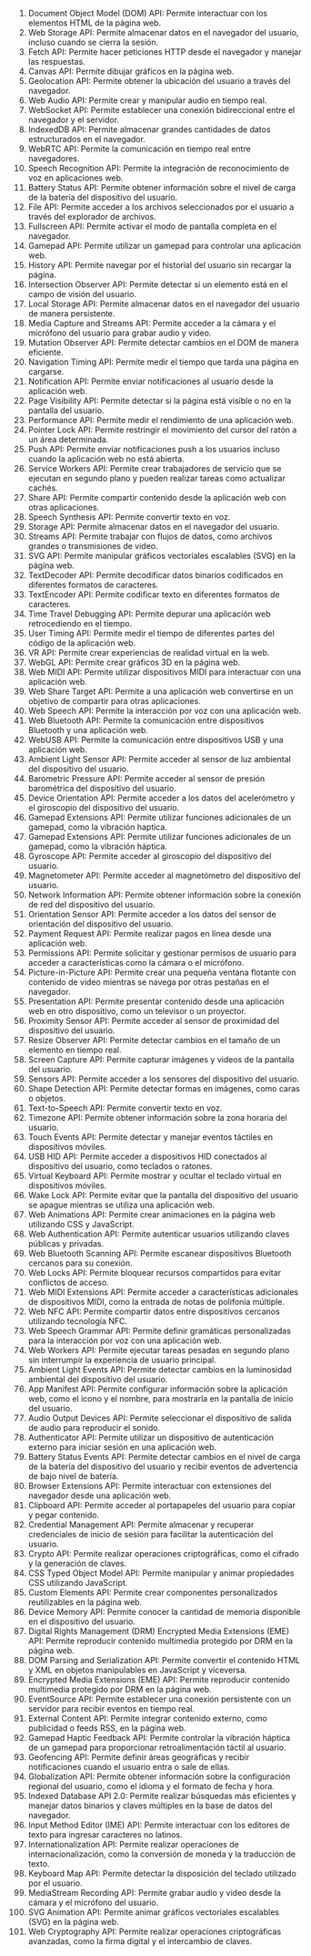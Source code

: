 1. Document Object Model (DOM) API: Permite interactuar con los elementos HTML de la página web.
2. Web Storage API: Permite almacenar datos en el navegador del usuario, incluso cuando se cierra la sesión.
3. Fetch API: Permite hacer peticiones HTTP desde el navegador y manejar las respuestas.
4. Canvas API: Permite dibujar gráficos en la página web.
5. Geolocation API: Permite obtener la ubicación del usuario a través del navegador.
6. Web Audio API: Permite crear y manipular audio en tiempo real.
7. WebSocket API: Permite establecer una conexión bidireccional entre el navegador y el servidor.
8. IndexedDB API: Permite almacenar grandes cantidades de datos estructurados en el navegador.
9. WebRTC API: Permite la comunicación en tiempo real entre navegadores.
10. Speech Recognition API: Permite la integración de reconocimiento de voz en aplicaciones web.
11. Battery Status API: Permite obtener información sobre el nivel de carga de la batería del dispositivo del usuario.
12. File API: Permite acceder a los archivos seleccionados por el usuario a través del explorador de archivos.
13. Fullscreen API: Permite activar el modo de pantalla completa en el navegador.
14. Gamepad API: Permite utilizar un gamepad para controlar una aplicación web.
15. History API: Permite navegar por el historial del usuario sin recargar la página.
16. Intersection Observer API: Permite detectar si un elemento está en el campo de visión del usuario.
17. Local Storage API: Permite almacenar datos en el navegador del usuario de manera persistente.
18. Media Capture and Streams API: Permite acceder a la cámara y el micrófono del usuario para grabar audio y video.
19. Mutation Observer API: Permite detectar cambios en el DOM de manera eficiente.
20. Navigation Timing API: Permite medir el tiempo que tarda una página en cargarse.
21. Notification API: Permite enviar notificaciones al usuario desde la aplicación web.
22. Page Visibility API: Permite detectar si la página está visible o no en la pantalla del usuario.
23. Performance API: Permite medir el rendimiento de una aplicación web.
24. Pointer Lock API: Permite restringir el movimiento del cursor del ratón a un área determinada.
25. Push API: Permite enviar notificaciones push a los usuarios incluso cuando la aplicación web no está abierta.
26. Service Workers API: Permite crear trabajadores de servicio que se ejecutan en segundo plano y pueden realizar tareas como actualizar cachés.
27. Share API: Permite compartir contenido desde la aplicación web con otras aplicaciones.
28. Speech Synthesis API: Permite convertir texto en voz.
29. Storage API: Permite almacenar datos en el navegador del usuario.
30. Streams API: Permite trabajar con flujos de datos, como archivos grandes o transmisiones de video.
31. SVG API: Permite manipular gráficos vectoriales escalables (SVG) en la página web.
32. TextDecoder API: Permite decodificar datos binarios codificados en diferentes formatos de caracteres.
33. TextEncoder API: Permite codificar texto en diferentes formatos de caracteres.
34. Time Travel Debugging API: Permite depurar una aplicación web retrocediendo en el tiempo.
35. User Timing API: Permite medir el tiempo de diferentes partes del código de la aplicación web.
36. VR API: Permite crear experiencias de realidad virtual en la web.
37. WebGL API: Permite crear gráficos 3D en la página web.
38. Web MIDI API: Permite utilizar dispositivos MIDI para interactuar con una aplicación web.
39. Web Share Target API: Permite a una aplicación web convertirse en un objetivo de compartir para otras aplicaciones.
40. Web Speech API: Permite la interacción por voz con una aplicación web.
41. Web Bluetooth API: Permite la comunicación entre dispositivos Bluetooth y una aplicación web.
42. WebUSB API: Permite la comunicación entre dispositivos USB y una aplicación web.
43. Ambient Light Sensor API: Permite acceder al sensor de luz ambiental del dispositivo del usuario.
44. Barometric Pressure API: Permite acceder al sensor de presión barométrica del dispositivo del usuario.
45. Device Orientation API: Permite acceder a los datos del acelerómetro y el giroscopio del dispositivo del usuario.
46. Gamepad Extensions API: Permite utilizar funciones adicionales de un gamepad, como la vibración haptica.
46. Gamepad Extensions API: Permite utilizar funciones adicionales de un gamepad, como la vibración háptica.
47. Gyroscope API: Permite acceder al giroscopio del dispositivo del usuario.
48. Magnetometer API: Permite acceder al magnetómetro del dispositivo del usuario.
49. Network Information API: Permite obtener información sobre la conexión de red del dispositivo del usuario.
50. Orientation Sensor API: Permite acceder a los datos del sensor de orientación del dispositivo del usuario.
51. Payment Request API: Permite realizar pagos en línea desde una aplicación web.
52. Permissions API: Permite solicitar y gestionar permisos de usuario para acceder a características como la cámara o el micrófono.
53. Picture-in-Picture API: Permite crear una pequeña ventana flotante con contenido de video mientras se navega por otras pestañas en el navegador.
54. Presentation API: Permite presentar contenido desde una aplicación web en otro dispositivo, como un televisor o un proyector.
55. Proximity Sensor API: Permite acceder al sensor de proximidad del dispositivo del usuario.
56. Resize Observer API: Permite detectar cambios en el tamaño de un elemento en tiempo real.
57. Screen Capture API: Permite capturar imágenes y videos de la pantalla del usuario.
58. Sensors API: Permite acceder a los sensores del dispositivo del usuario.
59. Shape Detection API: Permite detectar formas en imágenes, como caras o objetos.
60. Text-to-Speech API: Permite convertir texto en voz.
61. Timezone API: Permite obtener información sobre la zona horaria del usuario.
62. Touch Events API: Permite detectar y manejar eventos táctiles en dispositivos móviles.
63. USB HID API: Permite acceder a dispositivos HID conectados al dispositivo del usuario, como teclados o ratones.
64. Virtual Keyboard API: Permite mostrar y ocultar el teclado virtual en dispositivos móviles.
65. Wake Lock API: Permite evitar que la pantalla del dispositivo del usuario se apague mientras se utiliza una aplicación web.
66. Web Animations API: Permite crear animaciones en la página web utilizando CSS y JavaScript.
67. Web Authentication API: Permite autenticar usuarios utilizando claves públicas y privadas.
68. Web Bluetooth Scanning API: Permite escanear dispositivos Bluetooth cercanos para su conexión.
69. Web Locks API: Permite bloquear recursos compartidos para evitar conflictos de acceso.
70. Web MIDI Extensions API: Permite acceder a características adicionales de dispositivos MIDI, como la entrada de notas de polifonía múltiple.
71. Web NFC API: Permite compartir datos entre dispositivos cercanos utilizando tecnología NFC.
72. Web Speech Grammar API: Permite definir gramáticas personalizadas para la interacción por voz con una aplicación web.
73. Web Workers API: Permite ejecutar tareas pesadas en segundo plano sin interrumpir la experiencia de usuario principal.
74. Ambient Light Events API: Permite detectar cambios en la luminosidad ambiental del dispositivo del usuario.
75. App Manifest API: Permite configurar información sobre la aplicación web, como el icono y el nombre, para mostrarla en la pantalla de inicio del usuario.
76. Audio Output Devices API: Permite seleccionar el dispositivo de salida de audio para reproducir el sonido.
77. Authenticator API: Permite utilizar un dispositivo de autenticación externo para iniciar sesión en una aplicación web.
78. Battery Status Events API: Permite detectar cambios en el nivel de carga de la batería del dispositivo del usuario y recibir eventos de advertencia de bajo nivel de batería.
79. Browser Extensions API: Permite interactuar con extensiones del navegador desde una aplicación web.
80. Clipboard API: Permite acceder al portapapeles del usuario para copiar y pegar contenido.
81. Credential Management API: Permite almacenar y recuperar credenciales de inicio de sesión para facilitar la autenticación del usuario.
82. Crypto API: Permite realizar operaciones criptográficas, como el cifrado y la generación de claves.
83. CSS Typed Object Model API: Permite manipular y animar propiedades CSS utilizando JavaScript.
84. Custom Elements API: Permite crear componentes personalizados reutilizables en la página web.
85. Device Memory API: Permite conocer la cantidad de memoria disponible en el dispositivo del usuario.
86. Digital Rights Management (DRM) Encrypted Media Extensions (EME) API: Permite reproducir contenido multimedia protegido por DRM en la página web.
87. DOM Parsing and Serialization API: Permite convertir el contenido HTML y XML en objetos manipulables en JavaScript y viceversa.
88. Encrypted Media Extensions (EME) API: Permite reproducir contenido multimedia protegido por DRM en la página web.
89. EventSource API: Permite establecer una conexión persistente con un servidor para recibir eventos en tiempo real.
90. External Content API: Permite integrar contenido externo, como publicidad o feeds RSS, en la página web.
91. Gamepad Haptic Feedback API: Permite controlar la vibración háptica de un gamepad para proporcionar retroalimentación táctil al usuario.
92. Geofencing API: Permite definir áreas geográficas y recibir notificaciones cuando el usuario entra o sale de ellas.
93. Globalization API: Permite obtener información sobre la configuración regional del usuario, como el idioma y el formato de fecha y hora.
94. Indexed Database API 2.0: Permite realizar búsquedas más eficientes y manejar datos binarios y claves múltiples en la base de datos del navegador.
95. Input Method Editor (IME) API: Permite interactuar con los editores de texto para ingresar caracteres no latinos.
96. Internationalization API: Permite realizar operaciones de internacionalización, como la conversión de moneda y la traducción de texto.
97. Keyboard Map API: Permite detectar la disposición del teclado utilizado por el usuario.
98. MediaStream Recording API: Permite grabar audio y video desde la cámara y el micrófono del usuario.
99. SVG Animation API: Permite animar gráficos vectoriales escalables (SVG) en la página web.
100. Web Cryptography API: Permite realizar operaciones criptográficas avanzadas, como la firma digital y el intercambio de claves.
